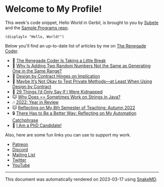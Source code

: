 # Welcome to My Profile!

This week's code snippet, Hello World in Gerbil, is brought to you by [Subete](https://subete.jeremygrifski.com/en/latest/) and the [Sample Programs repo](https://sampleprograms.io/).

```Gerbil
(displayln "Hello, World!")
```

Below you'll find an up-to-date list of articles by me on [The Renegade Coder](https://therenegadecoder.com).

- :fu: [The Renegade Coder Is Taking a Little Break](https://therenegadecoder.com/meta/the-renegade-coder-is-taking-a-little-break/)
- :milky_way: [Why Is Adding Two Random Numbers Not the Same as Generating One in the Same Range?](https://therenegadecoder.com/code/why-is-adding-two-random-numbers-not-the-same-as-generating-one-in-the-same-range/)
- :gem: [Design by Contract Hinges on Implication](https://therenegadecoder.com/code/design-by-contract-hinges-on-implication/)
- :dango: [Maybe It’s Not Okay to Test Private Methods—at Least When Using Design by Contract](https://therenegadecoder.com/code/maybe-its-not-okay-to-test-private-methods-at-least-when-using-design-by-contract/)
- :milky_way: [29 Things I’d Only Say If I Were Kidnapped](https://therenegadecoder.com/blog/29-things-id-only-say-if-i-were-kidnapped/)
- :cat: [Why Does == Sometimes Work on Strings in Java?](https://therenegadecoder.com/code/why-does-double-equals-sometimes-work-on-strings-in-java/)
- :notes: [2022: Year in Review](https://therenegadecoder.com/meta/2022-year-in-review/)
- :cat: [Reflecting on My 8th Semester of Teaching: Autumn 2022](https://therenegadecoder.com/blog/reflecting-on-my-8th-semester-of-teaching-autumn-2022/)
- :lock: [There Has to Be a Better Way: Reflecting on My Automation Catchphrase](https://therenegadecoder.com/blog/there-has-to-be-a-better-way-reflecting-on-my-automation-catchphrase/)
- :fu: [I Am a PhD Candidate!](https://therenegadecoder.com/blog/i-am-a-phd-candidate/)

Also, here are some fun links you can use to support my work.

- [Patreon](https://www.patreon.com/TheRenegadeCoder)
- [Discord](https://discord.gg/Jhmtj7Z)
- [Mailing List](https://therenegadecoder.com/about/newsletter)
- [Twitter](https://twitter.com/RenegadeCoder94)
- [YouTube](https://www.youtube.com/channel/UCpyoVwOqYRlSAEUPEn7P9hw)

---

This document was automatically rendered on 2023-03-17 using [SnakeMD](https://www.snakemd.io).